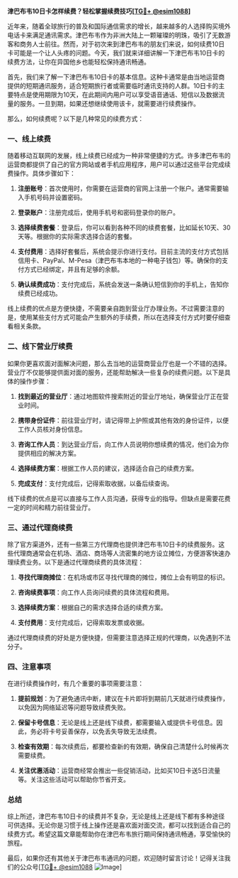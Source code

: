 **津巴布韦10日卡怎样续费？轻松掌握续费技巧[[TG💪+ @esim1088](https://t.me/s/esim1088)]**

近年来，随着全球旅行的普及和国际通信需求的增长，越来越多的人选择购买境外电话卡来满足通讯需求。津巴布韦作为非洲大陆上一颗璀璨的明珠，吸引了无数游客和商务人士前往。然而，对于初次来到津巴布韦的朋友们来说，如何续费10日卡可能是一个让人头疼的问题。今天，我们就来详细讲解一下津巴布韦10日卡的续费方法，让你在异国他乡也能轻松保持通讯畅通。

首先，我们来了解一下津巴布韦10日卡的基本信息。这种卡通常是由当地运营商提供的短期通讯服务，适合短期旅行者或需要临时通讯支持的人群。10日卡的主要特点是使用期限为10天，在此期间内用户可以享受语音通话、短信以及数据流量的服务。一旦到期，如果还想继续使用该卡，就需要进行续费操作。

那么，如何续费呢？以下是几种常见的续费方式：

### 一、线上续费

随着移动互联网的发展，线上续费已经成为一种非常便捷的方式。许多津巴布韦的运营商都提供了自己的官方网站或者手机应用程序，用户可以通过这些平台完成续费操作。具体步骤如下：

1. **注册账号**：首次使用时，你需要在运营商的官网上注册一个账户。通常需要输入手机号码并设置密码。
   
2. **登录账户**：注册完成后，使用手机号和密码登录你的账户。

3. **选择续费套餐**：登录后，你可以看到各种不同的续费套餐，比如延长10天、30天等。根据你的实际需求选择合适的套餐。

4. **支付费用**：选择好套餐后，系统会提示你进行支付。目前主流的支付方式包括信用卡、PayPal、M-Pesa（津巴布韦本地的一种电子钱包）等。确保你的支付方式已经绑定，并且有足够的余额。

5. **确认续费成功**：支付完成后，系统会发送一条确认短信到你的手机上，告知你续费已经成功。

线上续费的优点是方便快捷，不需要亲自跑到营业厅办理业务。不过需要注意的是，使用某些支付方式可能会产生额外的手续费，所以在选择支付方式时要仔细查看相关条款。

### 二、线下营业厅续费

如果你更喜欢面对面解决问题，那么去当地的运营商营业厅也是一个不错的选择。营业厅不仅能够提供面对面的服务，还能帮助解决一些复杂的续费问题。以下是具体的操作步骤：

1. **找到最近的营业厅**：通过地图软件搜索附近的营业厅地址，确保营业厅正在营业时间。

2. **携带身份证件**：前往营业厅时，请记得带上护照或其他有效的身份证件，以便工作人员核对身份信息。

3. **咨询工作人员**：到达营业厅后，向工作人员说明你想续费的情况，他们会为你提供相应的解决方案。

4. **选择续费方案**：根据工作人员的建议，选择适合自己的续费方案。

5. **完成支付**：支付完成后，记得索取收据，以备后续查询。

线下续费的优点是可以直接与工作人员沟通，获得专业的指导。但缺点是需要花费一定的时间和精力前往营业厅。

### 三、通过代理商续费

除了官方渠道外，还有一些第三方代理商也提供津巴布韦10日卡的续费服务。这些代理商通常会在机场、酒店、商场等人流密集的地方设立摊位，方便游客快速办理续费业务。以下是通过代理商续费的具体流程：

1. **寻找代理商摊位**：在机场或市区寻找代理商的摊位，摊位上会有明显的标识。

2. **咨询续费事项**：向工作人员询问续费的具体流程和费用。

3. **选择续费方案**：根据自己的需求选择合适的续费方案。

4. **支付费用**：支付完成后，记得索取发票或收据。

通过代理商续费的好处是方便快捷，但需要注意选择正规的代理商，以免遇到不法分子。

### 四、注意事项

在进行续费操作时，有几个重要的事项需要注意：

1. **提前规划**：为了避免通讯中断，建议在卡片即将到期前几天就进行续费操作，以免因为网络延迟等问题导致续费失败。

2. **保留卡号信息**：无论是线上还是线下续费，都需要输入或提供卡号信息。因此，务必将卡号妥善保存，以免丢失导致无法续费。

3. **检查有效期**：每次续费后，都要检查新的有效期，确保自己清楚什么时候再次需要续费。

4. **关注优惠活动**：运营商经常会推出一些促销活动，比如买10日卡送5日流量等。关注这些活动可以帮助你节省开支。

### 总结

综上所述，津巴布韦10日卡的续费并不复杂，无论是线上还是线下都有多种途径可供选择。无论你是习惯于线上操作还是喜欢面对面交流，都可以找到适合自己的续费方式。希望这篇文章能帮助你在津巴布韦旅行期间保持通讯畅通，享受愉快的旅程。

最后，如果你还有其他关于津巴布韦通讯的问题，欢迎随时留言讨论！记得关注我们的公众号[[TG💪+ @esim1088](https://t.me/s/esim1088) ![Image](https://i.postimg.cc/4NQfJmqS/Snipaste-2025-05-13-00-14-12.png)]